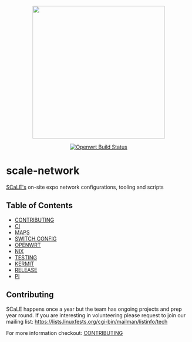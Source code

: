 
<p align="center"><img src="http://sarcasticadmin.com/scale/imgs/tux-scale-tech-2018.png" width="360"></p>
<p align="center">
  <a href="https://github.com/socallinuxexpo/scale-network/actions/workflows/openwrt-build.yml"><img src="https://github.com/socallinuxexpo/scale-network/actions/workflows/openwrt-build.yml/badge.svg?branch=master" alt="Openwrt Build Status"></img></a>
</p>

# scale-network

[SCaLE's](https://www.socallinuxexpo.org/) on-site expo network configurations, tooling and scripts 

## Table of Contents
* [CONTRIBUTING](./CONTRIBUTING.md)
* [CI](./CI.md)
* [MAPS](./MAPS.md)
* [SWITCH CONFIG](./switch-configuration/README.md)
* [OPENWRT](./openwrt/README.md)
* [NIX](./nix/README.md)
* [TESTING](./tests/README.md)
* [KERMIT](./.kermit/README.md)
* [RELEASE](./RELEASE.md)
* [PI](./pi/README.md)

 
## Contributing

SCaLE happens once a year but the team has ongoing projects and prep year round.
If you are interesting in volunteering please request to join our mailing list:
https://lists.linuxfests.org/cgi-bin/mailman/listinfo/tech

For more information checkout: [CONTRIBUTING](./CONTRIBUTING.md)
